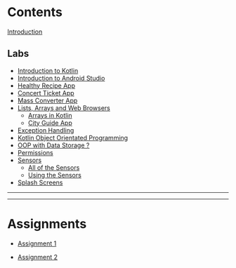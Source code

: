 # Contents

[Introduction](Introduction/Introduction.md)

## Labs 

- [Introduction to Kotlin](Kotlin/Lab_1/Kotlin_Intro.md)
- [Introduction to Android Studio](Kotlin/Lab_2/Android_Intro.md)
- [Healthy Recipe App](Kotlin/Lab_3/Lab_3.md)
- [Concert Ticket App]()
- [Mass Converter App]()
- [Lists, Arrays and Web Browsers]()
  - [Arrays in Kotlin]()
  - [City Guide App]()
- [Exception Handling]()
- [Kotlin Object Orientated Programming]()
- [OOP with Data Storage ?]()
- [Permissions ]()
- [Sensors]()
  - [All of the Sensors]()
  - [Using the Sensors]()
- [Splash Screens ]()
  
-----------
-----------

# Assignments

- [Assignment 1]()

- [Assignment 2]()
